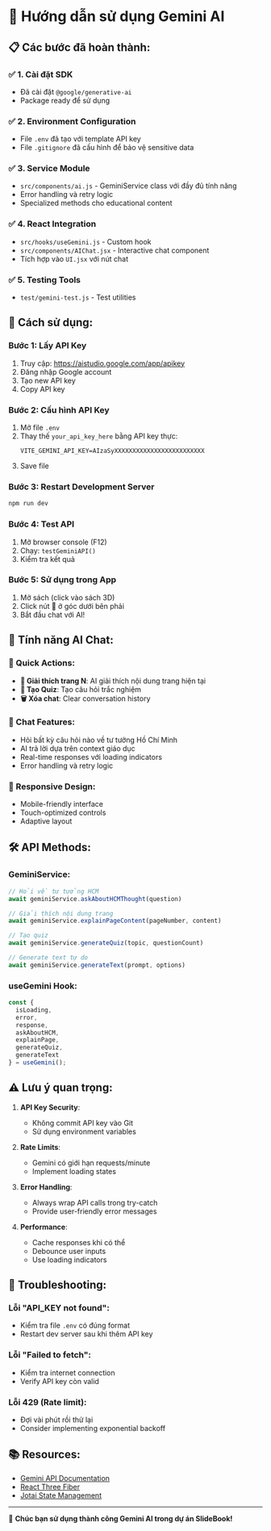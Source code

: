 # 🤖 Hướng dẫn sử dụng Gemini AI

## 📋 Các bước đã hoàn thành:

### ✅ 1. Cài đặt SDK
- Đã cài đặt `@google/generative-ai`
- Package ready để sử dụng

### ✅ 2. Environment Configuration
- File `.env` đã tạo với template API key
- File `.gitignore` đã cấu hình để bảo vệ sensitive data

### ✅ 3. Service Module
- `src/components/ai.js` - GeminiService class với đầy đủ tính năng
- Error handling và retry logic
- Specialized methods cho educational content

### ✅ 4. React Integration
- `src/hooks/useGemini.js` - Custom hook
- `src/components/AIChat.jsx` - Interactive chat component
- Tích hợp vào `UI.jsx` với nút chat

### ✅ 5. Testing Tools
- `test/gemini-test.js` - Test utilities

## 🚀 Cách sử dụng:

### Bước 1: Lấy API Key
1. Truy cập: https://aistudio.google.com/app/apikey
2. Đăng nhập Google account
3. Tạo new API key
4. Copy API key

### Bước 2: Cấu hình API Key
1. Mở file `.env` 
2. Thay thế `your_api_key_here` bằng API key thực:
   ```
   VITE_GEMINI_API_KEY=AIzaSyXXXXXXXXXXXXXXXXXXXXXXXXX
   ```
3. Save file

### Bước 3: Restart Development Server
```bash
npm run dev
```

### Bước 4: Test API
1. Mở browser console (F12)
2. Chạy: `testGeminiAPI()`
3. Kiểm tra kết quả

### Bước 5: Sử dụng trong App
1. Mở sách (click vào sách 3D)
2. Click nút 🤖 ở góc dưới bên phải
3. Bắt đầu chat với AI!

## 🎯 Tính năng AI Chat:

### 🔹 Quick Actions:
- **📖 Giải thích trang N**: AI giải thích nội dung trang hiện tại
- **🧠 Tạo Quiz**: Tạo câu hỏi trắc nghiệm
- **🗑️ Xóa chat**: Clear conversation history

### 🔹 Chat Features:
- Hỏi bất kỳ câu hỏi nào về tư tưởng Hồ Chí Minh
- AI trả lời dựa trên context giáo dục
- Real-time responses với loading indicators
- Error handling và retry logic

### 🔹 Responsive Design:
- Mobile-friendly interface
- Touch-optimized controls
- Adaptive layout

## 🛠️ API Methods:

### GeminiService:
```javascript
// Hỏi về tư tưởng HCM
await geminiService.askAboutHCMThought(question)

// Giải thích nội dung trang
await geminiService.explainPageContent(pageNumber, content)

// Tạo quiz
await geminiService.generateQuiz(topic, questionCount)

// Generate text tự do
await geminiService.generateText(prompt, options)
```

### useGemini Hook:
```javascript
const { 
  isLoading, 
  error, 
  response,
  askAboutHCM, 
  explainPage, 
  generateQuiz,
  generateText 
} = useGemini();
```

## ⚠️ Lưu ý quan trọng:

1. **API Key Security**: 
   - Không commit API key vào Git
   - Sử dụng environment variables

2. **Rate Limits**: 
   - Gemini có giới hạn requests/minute
   - Implement loading states

3. **Error Handling**: 
   - Always wrap API calls trong try-catch
   - Provide user-friendly error messages

4. **Performance**: 
   - Cache responses khi có thể
   - Debounce user inputs
   - Use loading indicators

## 🐛 Troubleshooting:

### Lỗi "API_KEY not found":
- Kiểm tra file `.env` có đúng format
- Restart dev server sau khi thêm API key

### Lỗi "Failed to fetch":
- Kiểm tra internet connection
- Verify API key còn valid

### Lỗi 429 (Rate limit):
- Đợi vài phút rồi thử lại
- Consider implementing exponential backoff

## 📚 Resources:
- [Gemini API Documentation](https://ai.google.dev/docs)
- [React Three Fiber](https://docs.pmnd.rs/react-three-fiber)
- [Jotai State Management](https://jotai.org/)

---
🎉 **Chúc bạn sử dụng thành công Gemini AI trong dự án SlideBook!**